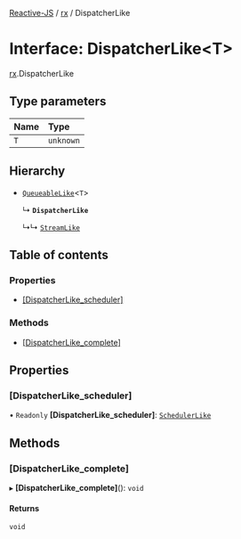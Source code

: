 [Reactive-JS](../README.md) / [rx](../modules/rx.md) / DispatcherLike

# Interface: DispatcherLike<T\>

[rx](../modules/rx.md).DispatcherLike

## Type parameters

| Name | Type |
| :------ | :------ |
| `T` | `unknown` |

## Hierarchy

- [`QueueableLike`](util.QueueableLike.md)<`T`\>

  ↳ **`DispatcherLike`**

  ↳↳ [`StreamLike`](streaming.StreamLike.md)

## Table of contents

### Properties

- [[DispatcherLike\_scheduler]](rx.DispatcherLike.md#[dispatcherlike_scheduler])

### Methods

- [[DispatcherLike\_complete]](rx.DispatcherLike.md#[dispatcherlike_complete])

## Properties

### [DispatcherLike\_scheduler]

• `Readonly` **[DispatcherLike\_scheduler]**: [`SchedulerLike`](scheduling.SchedulerLike.md)

## Methods

### [DispatcherLike\_complete]

▸ **[DispatcherLike_complete]**(): `void`

#### Returns

`void`
